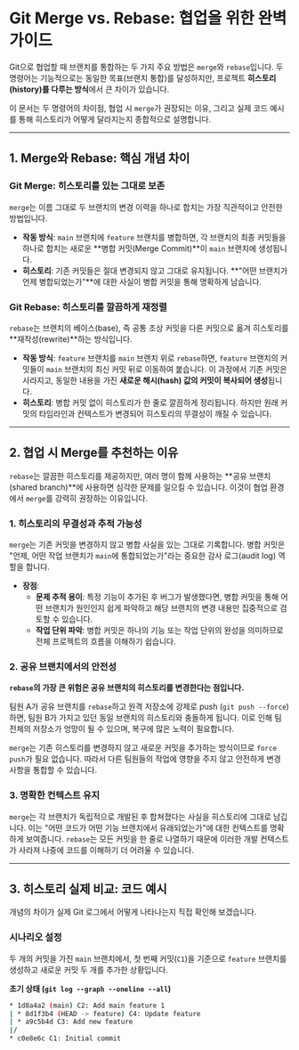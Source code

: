 # Git Merge vs. Rebase: 협업을 위한 완벽 가이드

Git으로 협업할 때 브랜치를 통합하는 두 가지 주요 방법은 `merge`와 `rebase`입니다. 두 명령어는 기능적으로는 동일한 목표(브랜치 통합)를 달성하지만, 프로젝트 **히스토리(history)를 다루는 방식**에서 큰 차이가 있습니다.

이 문서는 두 명령어의 차이점, 협업 시 `merge`가 권장되는 이유, 그리고 실제 코드 예시를 통해 히스토리가 어떻게 달라지는지 종합적으로 설명합니다.

---

## 1. Merge와 Rebase: 핵심 개념 차이

### Git Merge: 히스토리를 있는 그대로 보존

`merge`는 이름 그대로 두 브랜치의 변경 이력을 하나로 합치는 가장 직관적이고 안전한 방법입니다.

-   **작동 방식**: `main` 브랜치에 `feature` 브랜치를 병합하면, 각 브랜치의 최종 커밋들을 하나로 합치는 새로운 **병합 커밋(Merge Commit)**이 `main` 브랜치에 생성됩니다.
-   **히스토리**: 기존 커밋들은 절대 변경되지 않고 그대로 유지됩니다. **"어떤 브랜치가 언제 병합되었는가"**에 대한 사실이 병합 커밋을 통해 명확하게 남습니다.


### Git Rebase: 히스토리를 깔끔하게 재정렬

`rebase`는 브랜치의 베이스(base), 즉 공통 조상 커밋을 다른 커밋으로 옮겨 히스토리를 **재작성(rewrite)**하는 방식입니다.

-   **작동 방식**: `feature` 브랜치를 `main` 브랜치 위로 `rebase`하면, `feature` 브랜치의 커밋들이 `main` 브랜치의 최신 커밋 뒤로 이동하여 붙습니다. 이 과정에서 기존 커밋은 사라지고, 동일한 내용을 가진 **새로운 해시(hash) 값의 커밋이 복사되어 생성**됩니다.
-   **히스토리**: 병합 커밋 없이 히스토리가 한 줄로 깔끔하게 정리됩니다. 하지만 원래 커밋의 타임라인과 컨텍스트가 변경되어 히스토리의 무결성이 깨질 수 있습니다.


---

## 2. 협업 시 Merge를 추천하는 이유

`rebase`는 깔끔한 히스토리를 제공하지만, 여러 명이 함께 사용하는 **공유 브랜치(shared branch)**에 사용하면 심각한 문제를 일으킬 수 있습니다. 이것이 협업 환경에서 `merge`를 강력히 권장하는 이유입니다.

### 1. 히스토리의 무결성과 추적 가능성
`merge`는 기존 커밋을 변경하지 않고 병합 사실을 있는 그대로 기록합니다. 병합 커밋은 "언제, 어떤 작업 브랜치가 `main`에 통합되었는가"라는 중요한 감사 로그(audit log) 역할을 합니다.

-   **장점**:
    -   **문제 추적 용이**: 특정 기능이 추가된 후 버그가 발생했다면, 병합 커밋을 통해 어떤 브랜치가 원인인지 쉽게 파악하고 해당 브랜치의 변경 내용만 집중적으로 검토할 수 있습니다.
    -   **작업 단위 파악**: 병합 커밋은 하나의 기능 또는 작업 단위의 완성을 의미하므로 전체 프로젝트의 흐름을 이해하기 쉽습니다.

### 2. 공유 브랜치에서의 안전성
**`rebase`의 가장 큰 위험은 공유 브랜치의 히스토리를 변경한다는 점입니다.**

팀원 A가 공유 브랜치를 `rebase`하고 원격 저장소에 강제로 push (`git push --force`)하면, 팀원 B가 가지고 있던 동일 브랜치의 히스토리와 충돌하게 됩니다. 이로 인해 팀 전체의 저장소가 엉망이 될 수 있으며, 복구에 많은 노력이 필요합니다.

`merge`는 기존 히스토리를 변경하지 않고 새로운 커밋을 추가하는 방식이므로 `force push`가 필요 없습니다. 따라서 다른 팀원들의 작업에 영향을 주지 않고 안전하게 변경 사항을 통합할 수 있습니다.

### 3. 명확한 컨텍스트 유지
`merge`는 각 브랜치가 독립적으로 개발된 후 합쳐졌다는 사실을 히스토리에 그대로 남깁니다. 이는 "어떤 코드가 어떤 기능 브랜치에서 유래되었는가"에 대한 컨텍스트를 명확하게 보여줍니다. `rebase`는 모든 커밋을 한 줄로 나열하기 때문에 이러한 개발 컨텍스트가 사라져 나중에 코드를 이해하기 더 어려울 수 있습니다.

---

## 3. 히스토리 실제 비교: 코드 예시

개념의 차이가 실제 Git 로그에서 어떻게 나타나는지 직접 확인해 보겠습니다.

### 시나리오 설정

두 개의 커밋을 가진 `main` 브랜치에서, 첫 번째 커밋(`C1`)을 기준으로 `feature` 브랜치를 생성하고 새로운 커밋 두 개를 추가한 상황입니다.

**초기 상태 (`git log --graph --oneline --all`)**

```bash
* 1d8a4a2 (main) C2: Add main feature 1
| * 8d1f3b4 (HEAD -> feature) C4: Update feature
| * a9c5b4d C3: Add new feature
|/
* c0e8e6c C1: Initial commit